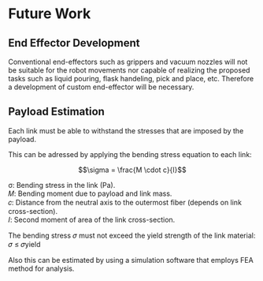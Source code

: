 # Future Work

## End Effector Development
Conventional end-effectors such as grippers and vacuum nozzles will not be suitable for the robot movements nor capable of realizing the proposed tasks such as liquid pouring, flask handeling, pick and place, etc. Therefore a development of custom end-effector will be necessary.

## Payload Estimation 
Each link must be able to withstand the stresses that are imposed by the payload.  

This can be adressed by applying the bending stress equation to each link:  

$$\sigma = \frac{M \cdot c}{I}$$

σ: Bending stress in the link (Pa).  
𝑀: Bending moment due to payload and link mass.  
𝑐: Distance from the neutral axis to the outermost fiber (depends on link cross-section).  
𝐼: Second moment of area of the link cross-section.  

The bending stress 𝜎 must not exceed the yield strength of the link material:  
𝜎 ≤ 𝜎yield

 Also this can be estimated by using a simulation software that employs FEA method for analysis.

